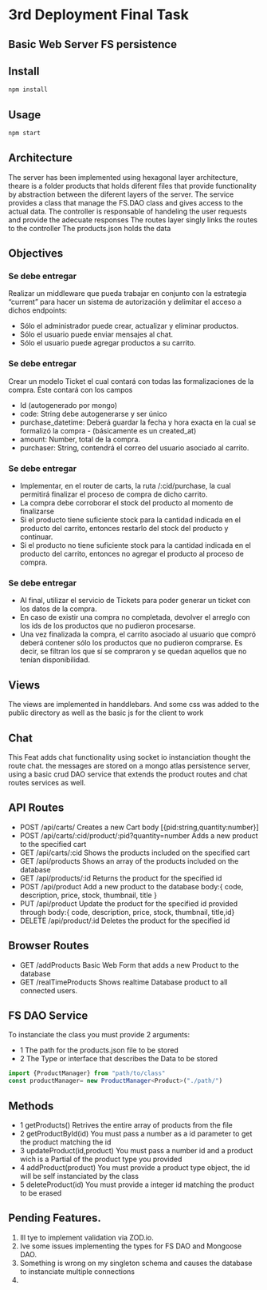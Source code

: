 # 3rd Deployment Final Task 

## Basic Web Server FS persistence

## Install
```bash
npm install
```
## Usage

```bash
npm start
```
## Architecture

The server has been implemented using hexagonal layer architecture, theare is a folder products that holds diferent files that provide functionality by abstraction between the diferent layers of the server. 
The service provides a class that manage the FS.DAO class and gives access to the actual data. 
The controller is responsable of handeling the user requests and provide the adecuate responses 
The routes layer singly links the routes to the controller 
The products.json holds the data

## Objectives 
### Se debe entregar

Realizar un middleware que pueda trabajar en conjunto con la estrategia “current” para hacer un sistema de autorización y delimitar el acceso a dichos endpoints:
- Sólo el administrador puede crear, actualizar y eliminar productos.
- Sólo el usuario puede enviar mensajes al chat.
- Sólo el usuario puede agregar productos a su carrito.

### Se debe entregar

Crear un modelo Ticket el cual contará con todas las formalizaciones de la compra. Éste contará con los campos
- Id (autogenerado por mongo)
- code: String debe autogenerarse y ser único
- purchase_datetime: Deberá guardar la fecha y hora exacta en la cual se formalizó la compra - (básicamente es un created_at)
- amount: Number, total de la compra.
- purchaser: String, contendrá el correo del usuario asociado al carrito.

### Se debe entregar

- Implementar, en el router de carts, la ruta /:cid/purchase, la cual permitirá finalizar el proceso de compra de dicho carrito.
- La compra debe corroborar el stock del producto al momento de finalizarse
- Si el producto tiene suficiente stock para la cantidad indicada en el producto del carrito, entonces restarlo del stock del producto y continuar.
- Si el producto no tiene suficiente stock para la cantidad indicada en el producto del carrito, entonces no agregar el producto al proceso de compra. 

### Se debe entregar

- Al final, utilizar el servicio de Tickets para poder generar un ticket con los datos de la compra.
- En caso de existir una compra no completada, devolver el arreglo con los ids de los productos que no pudieron procesarse.
- Una vez finalizada la compra, el carrito asociado al usuario que compró deberá contener sólo los productos que no pudieron comprarse. Es decir, se filtran los que sí se compraron y se quedan aquellos que no tenían disponibilidad.



## Views
The views are implemented in handdlebars. And some css was added to the public directory as well as the basic js for the client to work

## Chat 
This Feat adds chat functionality using socket io instanciation thought the route chat.
the messages are stored on a mongo atlas persistence server, using a basic crud  DAO service that extends the product routes and chat routes services as well.

## API Routes
* POST /api/carts/ Creates a new Cart body [{pid:string,quantity:number}]
* POST /api/carts/:cid/product/:pid?quantity=number Adds a new product to the specified cart 
* GET /api/carts/:cid Shows the products included on the specified cart
* GET /api/products Shows an array of the products included on the database
* GET /api/products/:id Returns the product for the specified id
* POST /api/product Add a new product to the database body:{ code, description, price, stock, thumbnail, title }
* PUT /api/product Update the product for the specified id provided through body:{ code, description, price, stock, thumbnail, title,id}
* DELETE /api/product/:id Deletes the product for the specified id

## Browser Routes
* GET /addProducts Basic Web Form that adds a new Product to the database
* GET /realTimeProducts Shows realtime Database product to all connected users. 
  
## FS DAO Service

To instanciate the class you must provide 2 arguments:
- 1 The path for the products.json file to be stored
- 2 The Type or interface that describes the Data to be stored

```typescript
import {ProductManager} from "path/to/class"
const productManager= new ProductManager<Product>("./path/")
```

## Methods
- 1 getProducts() Retrives the entire array of products from the file 
- 2 getProductById(id) You must pass a number as a id parameter to get the product matching the id 
- 3 updateProduct(id,product) You must pass a number id and a product wich is a Partial of the product type you provided
- 4 addProduct(product) You must provide a product type object, the id will be self instanciated by the class
- 5 deleteProduct(id) You must provide a integer id matching the product to be erased

## Pending Features.
1) Ill tye to implement validation via ZOD.io.
2) Ive some issues implementing the types for FS DAO and Mongoose DAO. 
3) Something is wrong on my singleton schema and causes the database to instanciate multiple connections
4) 